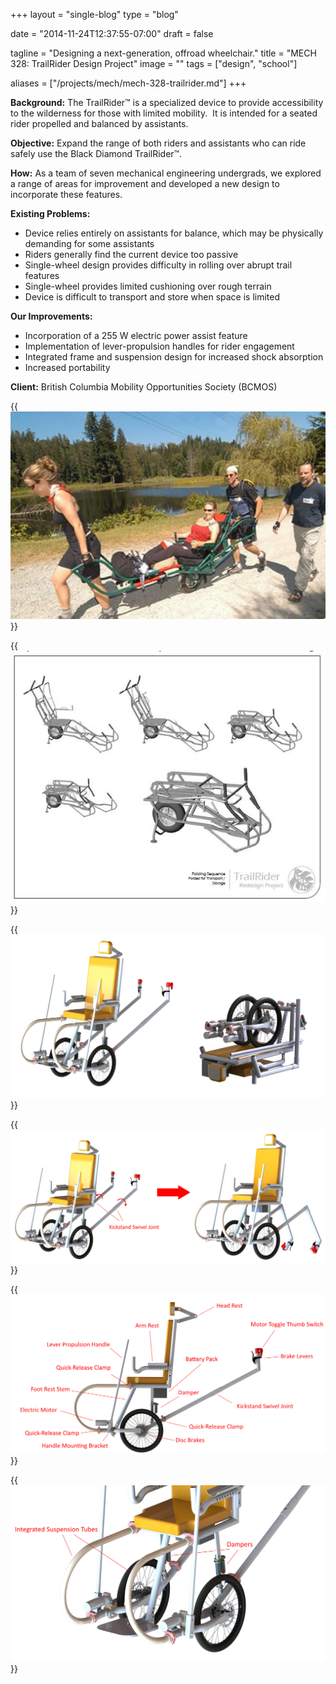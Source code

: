 +++
layout =    "single-blog"
type =      "blog"

date = "2014-11-24T12:37:55-07:00"
draft =     false

tagline = "Designing a next-generation, offroad wheelchair."
title = "MECH 328: TrailRider Design Project"
image =     ""
tags =      ["design", "school"]

aliases =   ["/projects/mech/mech-328-trailrider.md"]
+++

__Background:__ The TrailRider™ is a specialized device to provide accessibility to the wilderness for those with limited mobility.  It is intended for a seated rider propelled and balanced by assistants.

__Objective:__ Expand the range of both riders and assistants who can ride safely use the Black Diamond TrailRider™.

__How:__ As a team of seven mechanical engineering undergrads, we explored a range of areas for improvement and developed a new design to incorporate these features.

__Existing Problems:__

<ul style="text-align: left;">
	<li>Device relies entirely on assistants for balance, which may be physically demanding for some assistants</li>
	<li>Riders generally find the current device too passive</li>
	<li>Single-wheel design provides difficulty in rolling over abrupt trail features</li>
	<li>Single-wheel provides limited cushioning over rough terrain</li>
	<li>Device is difficult to transport and store when space is limited</li>
</ul>

__Our Improvements:__

<ul>
	<li style="text-align: left;">Incorporation of a 255 W electric power assist feature</li>
	<li style="text-align: left;">Implementation of lever-propulsion handles for rider engagement</li>
	<li style="text-align: left;">Integrated frame and suspension design for increased shock absorption</li>
	<li style="text-align: left;">Increased portability</li>
</ul>

__Client:__ British Columbia Mobility Opportunities Society (BCMOS)

{{<img caption="Original TrailRider in use. (Image courtesy of BCMOS)"
src="/imgs/trailrider/Original-TR-in-use.png">}}

{{<img caption="How the original TrailRider folds for transportation."
src="/imgs/trailrider/Original-TR-CAD.png">}}

{{<img caption="Our TrailRider in the folded configuration, 56% smaller than the current design."
src="/imgs/trailrider/TrailRider-Overview.png">}}

{{<img caption="Diagram showing the how the kickstand is integrated with the assistant's push handles."
src="/imgs/trailrider/Kickstand-diagram.png">}}

{{<img caption="Overview of our redesigned TrailRider."
src="/imgs/trailrider/Side-view_annotated-large.png">}}

{{<img caption="Close up of the integrated frame and suspension system."
src="/imgs/trailrider/Suspension_annotated-large.png">}}

